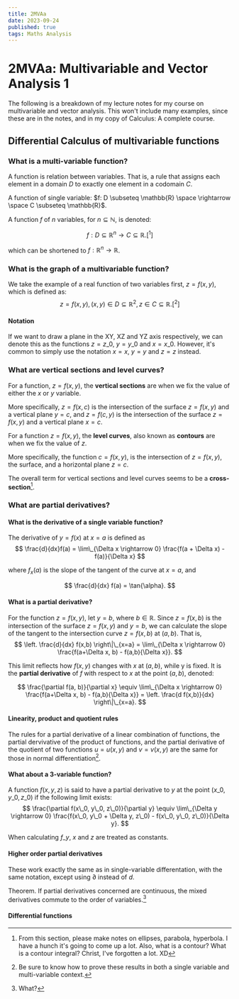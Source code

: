 ```yaml
---
title: 2MVAa
date: 2023-09-24
published: true
tags: Maths Analysis
---
```


# 2MVAa: Multivariable and Vector Analysis 1
The following is a breakdown of my lecture notes for my course on multivariable and vector analysis.
This won't include many examples, since these are in the notes, and in my copy of Calculus: A complete
course.

## Differential Calculus of multivariable functions
### What is a multi-variable function?
A function is relation between variables. That is, a rule that assigns each element in a domain $D$ to exactly one element in a codomain $C$.

A function of single variable: $f: D \subseteq \mathbb{R} \space \rightarrow \space C \subseteq \mathbb{R}$.

A function $f$ of $n$ variables, for $n \subseteq \mathbb{N}$, is denoted:

$$
f: D \subseteq \mathbb{R}^n \rightarrow C \subseteq \mathbb{R}.[^1]
$$

which can be shortened to $f: \mathbb{R}^n \rightarrow \mathbb{R}$.

### What is the graph of a multivariable function?
We take the example of a real function of two variables first, $z = f(x,y)$, which is defined as:
$$
z = f(x,y), (x,y) \in D \subseteq \mathbb{R}^2, z \in C \subseteq \mathbb{R}.[^2]
$$

#### Notation
If we want to draw a plane in the XY, XZ and YZ axis respectively, we can denote this as the functions $z=z\_0$, $y=y\_0$ and $x=x\_0$. However, it's common to simply use the notation
$x=x$, $y=y$ and $z=z$ instead.

### What are vertical sections and level curves?
For a function, $z = f(x,y)$, the **vertical sections** are when we fix the value of either the
$x$ or $y$ variable.

More specifically, $z = f(x,c)$ is the intersection of the surface $z=f(x,y)$ and a vertical plane
$y=c$, and $z = f(c, y)$ is the intersection of the surface $z=f(x,y)$ and a vertical plane $x=c$.

For a function $z = f(x,y)$, the **level curves**, also known as **contours** are when we fix the value of $z$.

More specifically, the function $c = f(x,y)$, is the intersection of $z = f(x,y)$, the surface, and
a horizontal plane $z = c$.

The overall term for vertical sections and level curves seems to be a **cross-section**[^3].

### What are partial derivatives?
#### What is the derivative of a single variable function?
The derivative of $y=f(x)$ at $x=a$ is defined as
$$
\frac{d}{dx}f(a) = \lim\_{\Delta x \rightarrow 0} \frac{f(a + \Delta x) - f(a)}{\Delta x}
$$

where $f_{x}(a)$ is the slope of the tangent of the curve at $x=a$, and

$$
\frac{d}{dx} f(a) = \tan{\alpha}.
$$

#### What is a partial derivative?
For the function $z = f(x,y)$, let $y=b$, where $b \in \mathbb{R}$. Since $z=f(x,b)$ is the intersection
of the surface $z=f(x,y)$ and $y=b$, we can calculate the slope of the tangent to the intersection
curve $z=f(x,b)$ at $(a,b)$. That is,
$$
\left. \frac{d}{dx} f(x,b) \right\|\_{x=a} = \lim\_{\Delta x \rightarrow 0} \frac{f(a+\Delta x, b) - f(a,b){\Delta x}}.
$$

This limit reflects how $f(x,y)$ changes with $x$ at $(a,b)$, while y is fixed. It is the **partial derivative** of $f$ with respect to $x$ at the point $(a,b)$, denoted:

$$
\frac{\partial f(a, b)}{\partial x} \equiv \lim\_{\Delta x \rightarrow 0} \frac{f(a+\Delta x, b) - f(a,b){\Delta x}} = \left. \frac{d f(x,b)}{dx} \right\|\_{x=a}.
$$

#### Linearity, product and quotient rules
The rules for a partial derivative of a linear combination of functions, the partial dervivative of
the product of functions, and the partial derivative of the quotient of two functions $u=u(x,y)$
and $v=v(x,y)$ are the same for those in normal differentiation[^4].

#### What about a 3-variable function?

A function $f(x,y,z)$ is said to have a partial derivative to $y$ at the point $(x\_0, y\_0, z\_0)$
if the following limit exists:
$$
\frac{\partial f(x\_0, y\_0, z\_0)}{\partial y} \equiv \lim\_{\Delta y \rightarrow 0} \frac{f(x\_0, y\_0 + \Delta y, z\_0) - f(x\_0, y\_0, z\_0)}{\Delta y}.
$$

When calculating $f\_y$, $x$ and $z$ are treated as constants.

#### Higher order partial derivatives
These work exactly the same as in single-variable differentation, with the same notation, except
using $\partial$ instead of $d$.

Theorem. If partial derivatives concerned are continuous, the mixed derivatives commute to the order
of variables.[^5]

#### Differential functions

[^1]: Question: Are all the functions we deal with in this course bijective functions? I'm assuming so, since he said in lecture a function maps one element in codomain to exactly one in the
      codomain. Did he say for every element in the domain?

[^2]: When asked to draw the surface (graph) of a multivariable function, it's always a good idea to think about how it intersects with the coordinate axis, especially if it's a plane.
      In fact, when talking about level curves and vertical sections, it's often better to consider a surface in terms of the XY, XZ and YZ surfaces, at least that's my impression so far.

[^3]: From this section, please make notes on ellipses, parabola, hyperbola. I have a hunch it's going to come up a lot. Also, what is a contour? What is a contour integral? Christ, I've
      forgotten a lot. XD

[^4]: Be sure to know how to prove these results in both a single variable and multi-variable context.

[^5]: What?
